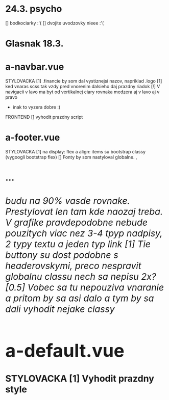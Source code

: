 # 24.3. psycho
[] bodkociarky :'(
[] dvojite uvodzovky nieee :'(




# Glasnak 18.3. 

# a-navbar.vue

STYLOVACKA
[1] .financie by som dal vystiznejsi nazov, napriklad .logo
[1] ked vnaras scss tak vzdy pred vnorenim dalsieho daj prazdny riadok
[!] V navigacii v lavo ma byt od vertikalnej ciary rovnaka medzera aj v lavo aj v pravo
- inak to vyzera dobre :) 

FRONTEND
[] vyhodit prazdny script



# a-footer.vue

STYLOVACKA
[1] na display: flex a align: items su bootstrap classy (vygoogli bootstrap flex)
[] Fonty by som nastyloval globalne. <a>, <h1>...<h6> budu na 90% vasde rovnake. Prestylovat len tam kde naozaj treba. V grafike pravdepodobne nebude pouzitych viac nez 3-4 tpyp nadpisy, 2 typy textu a jeden typ link
[1] Tie buttony su dost podobne s headerovskymi, preco nespravit globalnu classu nech sa nepisu 2x?
[0.5] Vobec sa tu nepouziva vnaranie a pritom by sa asi dalo a tym by sa dali vyhodit nejake classy

# a-default.vue

STYLOVACKA
[1] Vyhodit prazdny style







